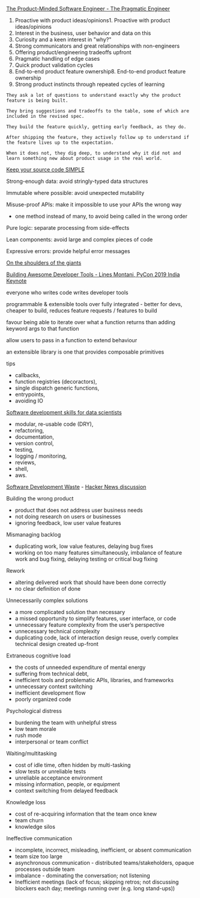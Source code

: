 [The Product-Minded Software Engineer - The Pragmatic Engineer](https://blog.pragmaticengineer.com/the-product-minded-engineer/)

1. Proactive with product ideas/opinions1. Proactive with product ideas/opinions
2. Interest in the business, user behavior and data on this
3. Curiosity and a keen interest in "why?"
4. Strong communicators and great relationships with non-engineers
5. Offering product/engineering tradeoffs upfront
6. Pragmatic handling of edge cases
7. Quick product validation cycles
8. End-to-end product feature ownership8. End-to-end product feature ownership
9. Strong product instincts through repeated cycles of learning

```
They ask a lot of questions to understand exactly why the product feature is being built.

They bring suggestions and tradeoffs to the table, some of which are included in the revised spec.

They build the feature quickly, getting early feedback, as they do.

After shipping the feature, they actively follow up to understand if the feature lives up to the expectation.

When it does not, they dig deep, to understand why it did not and learn something new about product usage in the real world.
```

[Keep your source code SIMPLE](https://kevingoslar.medium.com/keep-your-source-code-simple-d5873cb854dc)

Strong-enough data: avoid stringly-typed data structures

Immutable where possible: avoid unexpected mutability

Misuse-proof APIs: make it impossible to use your APIs the wrong way
- one method instead of many, to avoid being called in the wrong order

Pure logic: separate processing from side-effects

Lean components: avoid large and complex pieces of code

Expressive errors: provide helpful error messages

[On the shoulders of the giants](https://www.lpalmieri.com/posts/2020-03-08-on-the-shoulders-of-the-giants/)

[Building Awesome Developer Tools - Lines Montani, PyCon 2019 India Keynote](https://youtu.be/Ivb4AAuj5JY)

everyone who writes code writes developer tools

programmable & extensible tools over fully integrated - better for devs, cheaper to build, reduces feature requests / features to build

favour being able to iterate over what a function returns than adding keyword args to that function

allow users to pass in a function to extend behaviour

an extensible library is one that provides composable primitives

tips
- callbacks,
- function registries (decoractors),
- single dispatch generic functions,
- entrypoints,
- avoiding IO


[Software development skills for data scientists](https://www.treycausey.com/blog/software_dev_skills.html)

- modular, re-usable code (DRY),
- refactoring,
- documentation,
- version control,
- testing,
- logging / monitoring,
- reviews,
- shell,
- aws.

[Software Development Waste](https://neverworkintheory.org/2021/08/29/software-development-waste.html) - [Hacker News discussion](https://news.ycombinator.com/item?id=28352075)

Building the wrong product
- product that does not address user business needs
- not doing research on users or businesses
- ignoring feedback, low user value features

Mismanaging backlog
- duplicating work, low value features, delaying bug fixes
- working on too many features simultaneously, imbalance of feature work and bug fixing, delaying testing or critical bug fixing 

Rework
- altering delivered work that should have been done correctly
- no clear definition of done

Unnecessarily complex solutions
- a more complicated solution than necessary
- a missed opportunity to simplify features, user interface, or code
- unnecessary feature complexity from the user’s perspective 
- unnecessary technical complexity
- duplicating code, lack of interaction design reuse, overly complex technical design created up-front

Extraneous cognitive load
- the costs of unneeded expenditure of mental energy
- suffering from technical debt,
- inefficient tools and problematic APIs, libraries, and frameworks 
- unnecessary context switching
- inefficient development flow
- poorly organized code 

Psychological distress
- burdening the team with unhelpful stress
- low team morale
- rush mode
- interpersonal or team conflict 

Waiting/multitasking
- cost of idle time, often hidden by multi-tasking
- slow tests or unreliable tests
- unreliable acceptance environment
- missing information, people, or equipment
- context switching from delayed feedback 

Knowledge loss
- cost of re-acquiring information that the team once knew
- team churn
- knowledge silos 

Ineffective communication
- incomplete, incorrect, misleading, inefficient, or absent communication
- team size too large
- asynchronous communication - distributed teams/stakeholders, opaque processes outside team
- imbalance - dominating the conversation; not listening
- Inefficient meetings (lack of focus; skipping retros; not discussing blockers each day; meetings running over (e.g. long stand-ups)) 
